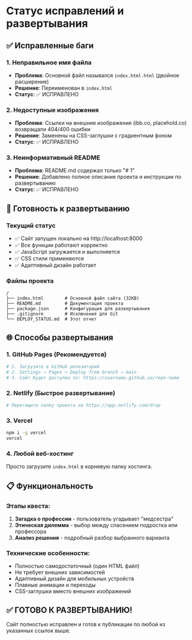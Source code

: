 # Статус исправлений и развертывания

## ✅ Исправленные баги

### 1. Неправильное имя файла
- **Проблема**: Основной файл назывался `index.html.html` (двойное расширение)
- **Решение**: Переименован в `index.html`
- **Статус**: ✅ ИСПРАВЛЕНО

### 2. Недоступные изображения
- **Проблема**: Ссылки на внешние изображения (ibb.co, placehold.co) возвращали 404/400 ошибки
- **Решение**: Заменены на CSS-заглушки с градиентным фоном
- **Статус**: ✅ ИСПРАВЛЕНО

### 3. Неинформативный README
- **Проблема**: README.md содержал только "# 1"
- **Решение**: Добавлено полное описание проекта и инструкции по развертыванию
- **Статус**: ✅ ИСПРАВЛЕНО

## 🚀 Готовность к развертыванию

### Текущий статус
- ✅ Сайт запущен локально на http://localhost:8000
- ✅ Все функции работают корректно
- ✅ JavaScript загружается и выполняется
- ✅ CSS стили применяются
- ✅ Адаптивный дизайн работает

### Файлы проекта
```
/
├── index.html        # Основной файл сайта (32KB)
├── README.md         # Документация проекта
├── package.json      # Конфигурация для развертывания
├── .gitignore        # Исключения для Git
└── DEPLOY_STATUS.md  # Этот отчет
```

## 🌐 Способы развертывания

### 1. GitHub Pages (Рекомендуется)
```bash
# 1. Загрузите в GitHub репозиторий
# 2. Settings → Pages → Deploy from branch → main
# 3. Сайт будет доступен по: https://username.github.io/repo-name
```

### 2. Netlify (Быстрое развертывание)
```bash
# Перетащите папку проекта на https://app.netlify.com/drop
```

### 3. Vercel
```bash
npm i -g vercel
vercel
```

### 4. Любой веб-хостинг
Просто загрузите `index.html` в корневую папку хостинга.

## 📋 Функциональность

### Этапы квеста:
1. **Загадка о профессии** - пользователь угадывает "медсестра"
2. **Этическая дилемма** - выбор между спасением подростка или профессора
3. **Анализ решения** - подробный разбор выбранного варианта

### Технические особенности:
- Полностью самодостаточный (один HTML файл)
- Не требует внешних зависимостей
- Адаптивный дизайн для мобильных устройств
- Плавные анимации и переходы
- CSS-заглушки вместо внешних изображений

## ✅ ГОТОВО К РАЗВЕРТЫВАНИЮ!

Сайт полностью исправлен и готов к публикации по любой из указанных ссылок выше.
